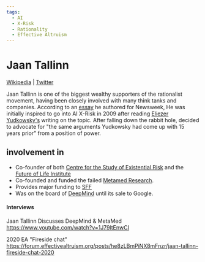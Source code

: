 ```yaml
---
tags:
  - AI
  - X-Risk
  - Rationality
  - Effective Altruism
---
```

# Jaan Tallinn

[Wikipedia](https://en.wikipedia.org/wiki/Jaan_Tallinn) | [Twitter](https://twitter.com/tallinnofficial)

Jaan Tallinn is one of the biggest wealthy supporters of the rationalist movement, having been closely involved with many think tanks and companies. According to an [essay](https://www.newsweek.com/artificial-intelligence-tech-risk-skype-google-1798280) he authored for Newsweek, He was initially inspired to go into AI X-Risk in 2009 after reading [Eliezer Yudkowsky's](Eliezer%20Yudkowsky.md) writing on the topic. After falling down the rabbit hole, decided to advocate for "the same arguments Yudkowsky had come up with 15 years prior" from a position of power.


## involvement in  
- Co-founder of both [Centre for the Study of Existential Risk](../Cartography/Emeritia/CSER.md) and the [Future of Life Institute](../Cartography/Emeritia/FLI.md)
- Co-founded and funded the failed [Metamed Research](../Organizations/Metamed.md).
- Provides major funding to [SFF](../Cartography/Lesser%20Wrongia/SFF.md)
- Was on the board of [DeepMind](../Cartography/Technomundistan-Technophilistan/DeepMind.md) until its sale to Google.


#### Interviews
Jaan Tallinn Discusses DeepMind & MetaMed
https://www.youtube.com/watch?v=1J79ltEnwCI

2020 EA "Fireside chat"
https://forum.effectivealtruism.org/posts/he8zLBmPiNX8mFnzr/jaan-tallinn-fireside-chat-2020